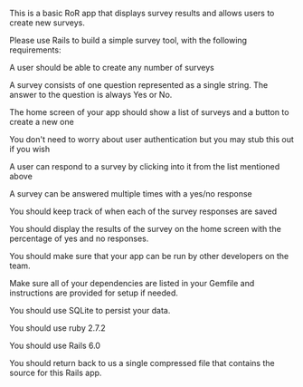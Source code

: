 This is a basic RoR app that displays survey results and allows users to create new surveys. 

Please use Rails to build a simple survey tool, with the following requirements:



  A user should be able to create any number of surveys



  A survey consists of one question represented as a single string. The answer to the question is always Yes or No.



  The home screen of your app should show a list of surveys and a button to create a new one



  You don't need to worry about user authentication but you may stub this out if you wish



  A user can respond to a survey by clicking into it from the list mentioned above



  A survey can be answered multiple times with a yes/no response



  You should keep track of when each of the survey responses are saved



  You should display the results of the survey on the home screen with the percentage of yes and no responses.



  You should make sure that your app can be run by other developers on the team.



  Make sure all of your dependencies are listed in your Gemfile and instructions are provided for setup if needed.



  You should use SQLite to persist your data.



  You should use ruby 2.7.2



  You should use Rails 6.0





You should return back to us a single compressed file that contains the source for this Rails app.

